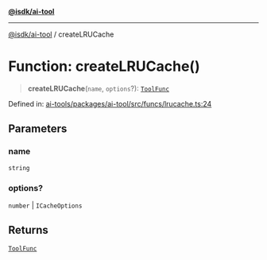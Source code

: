 [**@isdk/ai-tool**](../README.md)

***

[@isdk/ai-tool](../globals.md) / createLRUCache

# Function: createLRUCache()

> **createLRUCache**(`name`, `options`?): [`ToolFunc`](../classes/ToolFunc.md)

Defined in: [ai-tools/packages/ai-tool/src/funcs/lrucache.ts:24](https://github.com/isdk/ai-tool.js/blob/a24331161aecd2d7bbd8dc9f9cd3d984871261cb/src/funcs/lrucache.ts#L24)

## Parameters

### name

`string`

### options?

`number` | `ICacheOptions`

## Returns

[`ToolFunc`](../classes/ToolFunc.md)
